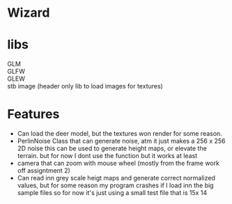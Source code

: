 # Wizard

<h1> libs </h1> 
GLM <br />
GLFW <br />
GLEW <br />
stb image (header only lib to load images for textures) <br />

<h1> Features  </h1>
<ul>
  <li> Can load the deer model, but the textures won render for some reason. </li>
  <li> PerlinNoise Class that can generate noise, atm it just makes a 256 x 256 2D noise
this can be used to generate height maps, or elevate the terrain. but for now I dont use
the function but it works at least</li>
  
  <li> camera that can zoom with mouse wheel (mostly from the frame work off assigntment 2) </li>
  <li> Can read inn grey scale heigt maps and generate correct normalized values, but for some reason my program
  crashes if I load inn the big sample files so for now it's just using a small test file that is 15x 14
  </ul>
<br/>
